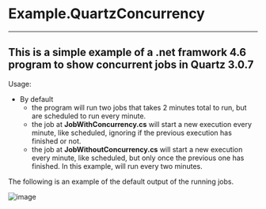 # Example.QuartzConcurrency

---
This is a simple example of a .net framwork 4.6 program to show concurrent jobs in Quartz 3.0.7
---
Usage:
- By default
  - the program will run two jobs that takes 2 minutes total to run, but are scheduled to run every minute.
  - the job at **JobWithConcurrency.cs** will start a new execution every minute, like scheduled, ignoring if the previous execution has finished or not.
  - the job at **JobWithoutConcurrency.cs** will start a new execution every minute, like scheduled, but only once the previous one has finished. In this example, will run every two minutes.

The following is an example of the default output of the running jobs.

![image](https://github.com/user-attachments/assets/430c16f7-8bc5-4b08-88b6-07b4f8f6e169)
